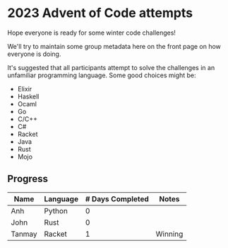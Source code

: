 # 2023 Advent of Code attempts

Hope everyone is ready for some winter code challenges!

We'll try to maintain some group metadata here on the front page on how everyone is doing.

It's suggested that all participants attempt to solve the challenges in an unfamiliar programming language. Some good choices might be:
- Elixir
- Haskell
- Ocaml
- Go
- C/C++
- C#
- Racket
- Java
- Rust
- Mojo

## Progress

| Name    | Language| # Days Completed | Notes   |
|---------|---------|------------------|---------|
| Anh     | Python  | 0                |         |
| John    | Rust    | 0                |         |
| Tanmay  | Racket  | 1                | Winning |
